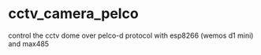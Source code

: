 # cctv_camera_pelco
control the cctv dome over pelco-d protocol with esp8266 (wemos d1 mini) and max485
